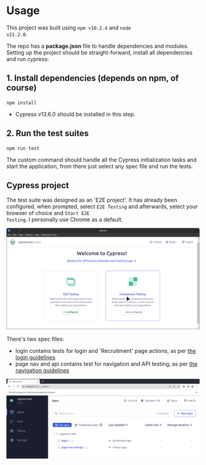 # Usage

This project was built using <code>npm v10.2.4</code> and <code>node v21.2.0</code>.

The repo has a **package.json** file to handle dependencies and modules. Setting up the project should be straight-forward, install all dependencies and run cypress:

## 1. Install dependencies (depends on npm, of course)

~~~
npm install 
~~~

+ Cypress v13.6.0 should be installed in this step.

## 2. Run the test suites

~~~
npm run test
~~~

The custom command should handle all the Cypress initialization tasks and start the application, from there just select any spec file and run the tests.

## Cypress project

The test suite was designed as an 'E2E project'. It has already been configured, when prompted, select <code>E2E Testing</code> and afterwards, select your browser of choice and <code>Start E2E Testing</code>. I personally use Chrome as a default.

<img src="./img/E2E.png">

There's two spec files: 
+ login contains tests for login and 'Recruitment' page actions, as per [the login guidelines](./README.md#login-and-navigation-test)
+ page nav and api contains test for navigation and API testing, as per [the navigation guidelines](./README.md#inter-page-navigation-and-api-interaction-test)

<img src="./img/specs.png">
